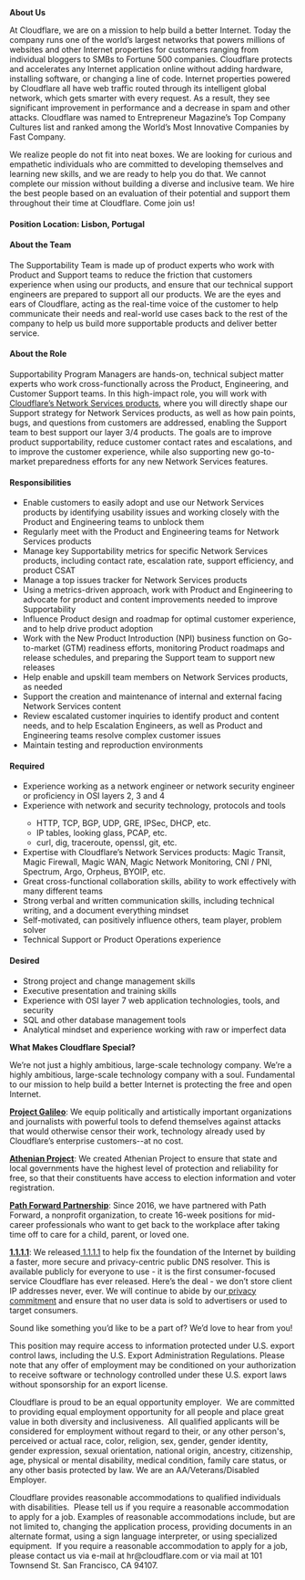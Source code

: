 <div class="content-intro">
	<div><strong>About Us</strong></div>
	<div>
		<p>At Cloudflare, we are on a mission to help build a better Internet. Today the company runs one of the world’s largest networks that powers millions of websites and other Internet properties for customers ranging from individual bloggers to SMBs to Fortune 500 companies. Cloudflare protects and accelerates any Internet application online without adding hardware, installing software, or changing a line of code. Internet properties powered by Cloudflare all have web traffic routed through its intelligent global network, which gets smarter with every request. As a result, they see significant improvement in performance and a decrease in spam and other attacks. Cloudflare was named to Entrepreneur Magazine’s Top Company Cultures list and ranked among the World’s Most Innovative Companies by Fast Company.&nbsp;</p>
		<p><span style="font-weight: 400;">We realize people do not fit into neat boxes. We are looking for curious and empathetic individuals who are committed to developing themselves and learning new skills, and we are ready to help you do that. We cannot complete our mission without building a diverse and inclusive team. We hire the best people based on an evaluation of their potential and support them throughout their time at Cloudflare. Come join us!&nbsp;</span></p>
	</div>
</div>
<h4>Position Location: Lisbon, Portugal</h4>
<h4><strong>About the Team</strong></h4>
<p>The Supportability Team is made up of product experts who work with Product and Support teams to reduce the friction that customers experience when using our products, and ensure that our technical support engineers are prepared to support all our products. We are the eyes and ears of Cloudflare, acting as the real-time voice of the customer to help communicate their needs and real-world use cases back to the rest of the company to help us build more supportable products and deliver better service.</p>
<h4><strong>About the Role</strong></h4>
<p>Supportability Program Managers are hands-on, technical subject matter experts who work cross-functionally across the Product, Engineering, and Customer Support teams. In this high-impact role, you will work with <a href="https://www.cloudflare.com/network-services/products/">Cloudflare’s Network Services products</a>, where you will directly shape our Support strategy for Network Services products, as well as how pain points, bugs, and questions from customers are addressed, enabling the Support team to best support our layer 3/4 products. The goals are to improve product supportability, reduce customer contact rates and escalations, and to improve the customer experience, while also supporting new go-to-market preparedness efforts for any new Network Services features.</p>
<h4><strong>Responsibilities</strong></h4>
<ul>
	<li>Enable customers to easily adopt and use our Network Services products by identifying usability issues and working closely with the Product and Engineering teams to unblock them</li>
	<li>Regularly meet with the Product and Engineering teams for Network Services products</li>
	<li>Manage key Supportability metrics for specific Network Services products, including contact rate, escalation rate, support efficiency, and product CSAT</li>
	<li>Manage a top issues tracker for Network Services products</li>
	<li>Using a metrics-driven approach, work with Product and Engineering to advocate for product and content improvements needed to improve Supportability</li>
	<li>Influence Product design and roadmap for optimal customer experience, and to help drive product adoption</li>
	<li>Work with the New Product Introduction (NPI) business function on Go-to-market (GTM) readiness efforts, monitoring Product roadmaps and release schedules, and preparing the Support team to support new releases</li>
	<li>Help enable and upskill team members on Network Services products, as needed</li>
	<li>Support the creation and maintenance of internal and external facing Network Services content</li>
	<li>Review escalated customer inquiries to identify product and content needs, and to help Escalation Engineers, as well as Product and Engineering teams resolve complex customer issues</li>
	<li>Maintain testing and reproduction environments</li>
</ul>
<h4>Required&nbsp;</h4>
<ul>
	<li>Experience working as a network engineer or network security engineer or proficiency in OSI layers 2, 3 and 4</li>
	<li>Experience with network and security technology, protocols and tools&nbsp;</li>
	<ul>
		<li>HTTP, TCP, BGP, UDP, GRE, IPSec, DHCP, etc.&nbsp;</li>
		<li>IP tables, looking glass, PCAP, etc.</li>
		<li>curl, dig, traceroute, openssl, git, etc.</li>
	</ul>
	<li>Expertise with Cloudflare’s Network Services products: Magic Transit, Magic Firewall, Magic WAN, Magic Network Monitoring, CNI / PNI, Spectrum, Argo, Orpheus, BYOIP, etc.</li>
	<li>Great cross-functional collaboration skills, ability to work effectively with many different teams</li>
	<li>Strong verbal and written communication skills, including technical writing, and a document everything mindset&nbsp;</li>
	<li>Self-motivated, can positively influence others, team player, problem solver</li>
	<li>Technical Support or Product Operations experience</li>
</ul>
<h4>Desired</h4>
<ul>
	<li>Strong project and change management skills</li>
	<li>Executive presentation and training skills</li>
	<li>Experience with OSI layer 7 web application technologies, tools, and security</li>
	<li>SQL and other database management tools</li>
	<li>Analytical mindset and experience working with raw or imperfect data</li>
</ul>
<div class="content-conclusion">
	<p><strong>What Makes Cloudflare Special?</strong></p>
	<p><span style="font-weight: 400;">We’re not just a highly ambitious, large-scale technology company. We’re a highly ambitious, large-scale technology company with a soul. Fundamental to our mission to help build a better Internet is protecting the free and open Internet.</span></p>
	<p><a href="https://blog.cloudflare.com/protecting-free-expression-online/"><strong>Project Galileo</strong></a><span style="font-weight: 400;">: We equip politically and artistically important organizations and journalists with powerful tools to defend themselves against attacks that would otherwise censor their work, technology already used by Cloudflare’s enterprise customers--at no cost.</span></p>
	<p><strong><a href="https://www.cloudflare.com/athenian/">Athenian Project</a></strong><span style="font-weight: 400;">: We created Athenian Project to ensure that state and local governments have the highest level of protection and reliability for free, so that their constituents have access to election information and voter registration.</span></p>
	<p><a href="https://blog.cloudflare.com/tag/path-forward/"><strong>Path Forward Partnership</strong></a><span style="font-weight: 400;">: Since 2016, we have partnered with Path Forward, a nonprofit organization, to create 16-week positions for mid-career professionals who want to get back to the workplace after taking time off to care for a child, parent, or loved one.</span></p>
	<p><a href="https://1.1.1.1/"><strong>1.1.1.1</strong></a><span style="font-weight: 400;">: We released</span><a href="https://1.1.1.1/"> <span style="font-weight: 400;">1.1.1.1</span></a><span style="font-weight: 400;"> to help fix the foundation of the Internet by building a faster, more secure and privacy-centric public DNS resolver. This is available publicly for everyone to use - it is the first consumer-focused service Cloudflare has ever released. Here’s the deal - we don’t store client IP addresses never, ever. We will continue to abide by our</span><a href="https://developers.cloudflare.com/1.1.1.1/privacy/public-dns-resolver"> privacy commitment</a><span style="font-weight: 400;"> and ensure that no user data is sold to advertisers or used to target consumers.</span></p>
	<p><span style="font-weight: 400;">Sound like something you’d like to be a part of? We’d love to hear from you!</span></p>
	<p><span style="font-weight: 400;">This position may require access to information protected under U.S. export control laws, including the U.S. Export Administration Regulations. Please note that any offer of employment may be conditioned on your authorization to receive software or technology controlled under these U.S. export laws without sponsorship for an export license.</span></p>
	<p><span style="font-weight: 400;">Cloudflare is proud to be an equal opportunity employer. &nbsp;We are committed to providing equal employment opportunity for all people and place great value in both diversity and inclusiveness. &nbsp;All qualified applicants will be considered for employment without regard to their, or any other person's, perceived or actual</span> <span style="font-weight: 400;">race, color, religion, sex, gender, gender identity, gender expression, sexual orientation, national origin, ancestry, citizenship, age, physical or mental disability, medical condition, family care status, or any other basis protected by law. </span><span style="font-weight: 400;">We are an AA/Veterans/Disabled Employer.</span></p>
	<p><span style="font-weight: 400;">Cloudflare provides reasonable accommodations to qualified individuals with disabilities. &nbsp;Please tell us if you require a reasonable accommodation to apply for a job. Examples of reasonable accommodations include, but are not limited to, changing the application process, providing documents in an alternate format, using a sign language interpreter, or using specialized equipment. &nbsp;If you require a reasonable accommodation to apply for a job, please contact us via e-mail at </span><span style="font-weight: 400;">hr@cloudflare.com</span><span style="font-weight: 400;"> or via mail at 101 Townsend St. San Francisco, CA 94107.</span></p>
</div>